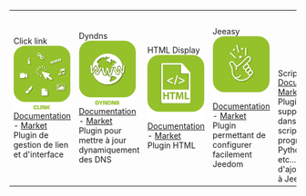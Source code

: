 | | | | | | |
|--- | --- | --- | --- | --- | ---
|Click link<img src="clink/clink_icon.png" width="100" /><br>[Documentation](clink/index.md) - [Market](https://market.jeedom.com/index.php?v=d&p=market_display&id=1867)<br/>Plugin de gestion de lien et d'interface|Dyndns<img src="dyndns/dyndns_icon.png" width="100" /><br>[Documentation](dyndns/index.md) - [Market](https://market.jeedom.com/index.php?v=d&p=market_display&id=1928)<br/>Plugin pour mettre à jour dynamiquement des DNS|HTML Display<img src="htmldisplay/htmldisplay_icon.png" width="100" /><br>[Documentation](htmldisplay/index.md) - [Market](https://market.jeedom.com/index.php?v=d&p=market_display&id=3843)<br/>Plugin HTML|Jeeasy<img src="jeeasy/jeeasy_icon.png" width="100" /><br>[Documentation](jeeasy/index.md) - [Market](https://market.jeedom.com/index.php?v=d&p=market_display&id=3828)<br/>Plugin permettant de configurer facilement Jeedom|Script<img src="script/script_icon.png" width="100" /><br>[Documentation](script/index.md) - [Market](https://market.jeedom.com/index.php?v=d&p=market_display&id=20)<br/>Plugin ajoutant le support des scripts dans Jeedom. Les scripts sont des programmes en Python/PHP/Shell/Ruby etc... qui permettent d'ajouter des fonctions à Jeedom|Widget<img src="widget/widget_icon.png" width="100" /><br>[Documentation](widget/index.md) - [Market](https://market.jeedom.com/index.php?v=d&p=market_display&id=9)<br/>Plugin pour appliquer/modifier/créer des widgets